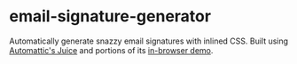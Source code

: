 # email-signature-generator

Automatically generate snazzy email signatures with inlined CSS. Built using [Automattic's Juice](https://github.com/Automattic/juice) and portions of its [in-browser demo](http://automattic.github.io/juice/).
